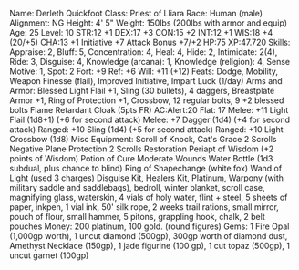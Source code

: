 Name: Derleth Quickfoot Class: Priest of Lliara Race: Human (male) Alignment: NG Height: 4' 5" Weight: 150lbs (200lbs with armor and equip) Age: 25 Level: 10 STR:12 +1 DEX:17 +3 CON:15 +2 INT:12 +1 WIS:18 +4 (20/+5) CHA:13 +1 Initiative +7 Attack Bonus +7/+2 HP:75 XP:47.720 Skills: Appraise: 2, Bluff: 5, Concentration: 4, Heal: 4, Hide: 2, Intimidate: 2(4), Ride: 3, Disguise: 4, Knowledge (arcana): 1, Knowledge (religion): 4, Sense Motive: 1, Spot: 2 Fort: +9 Ref: +6 Will: +11 (+12) Feats: Dodge, Mobility, Weapon Finesse (flail), Improved Initiative, Impart Luck (1/day) Arms and Armor: Blessed Light Flail +1, Sling (30 bullets), 4 daggers, Breastplate Armor +1, Ring of Protection +1, Crossbow, 12 regular bolts, 9 +2 blessed bolts Flame Retardant Cloak (5pts FR) AC:Alert:20 Flat: 17 Melee: +11 Light Flail (1d8+1) (+6 for second attack) Melee: +7 Dagger (1d4) (+4 for second attack) Ranged: +10 Sling (1d4) (+5 for second attack) Ranged: +10 Light Crossbow (1d8) Misc Equipment: Scroll of Knock, Cat's Grace 2 Scrolls Negative Plane Protection 2 Scrolls Restoration Periapt of Wisdom (+2 points of Wisdom) Potion of Cure Moderate Wounds Water Bottle (1d3 subdual, plus chance to blind) Ring of Shapechange (white fox) Wand of Light (used 3 charges) Disguise Kit, Healers Kit, Platinum, Warpony (with military saddle and saddlebags), bedroll, winter blanket, scroll case, magnifying glass, waterskin, 4 vials of holy water, flint + steel, 5 sheets of paper, inkpen, 1 vial ink, 50' silk rope, 2 weeks trail rations, small mirror, pouch of flour, small hammer, 5 pitons, grappling hook, chalk, 2 belt pouches Money: 200 platinum, 100 gold. (round figures) Gems: 1 Fire Opal (1,000gp worth), 1 uncut diamond (500gp), 300gp worth of diamond dust, Amethyst Necklace (150gp), 1 jade figurine (100 gp), 1 cut topaz (500gp), 1 uncut garnet (100gp)